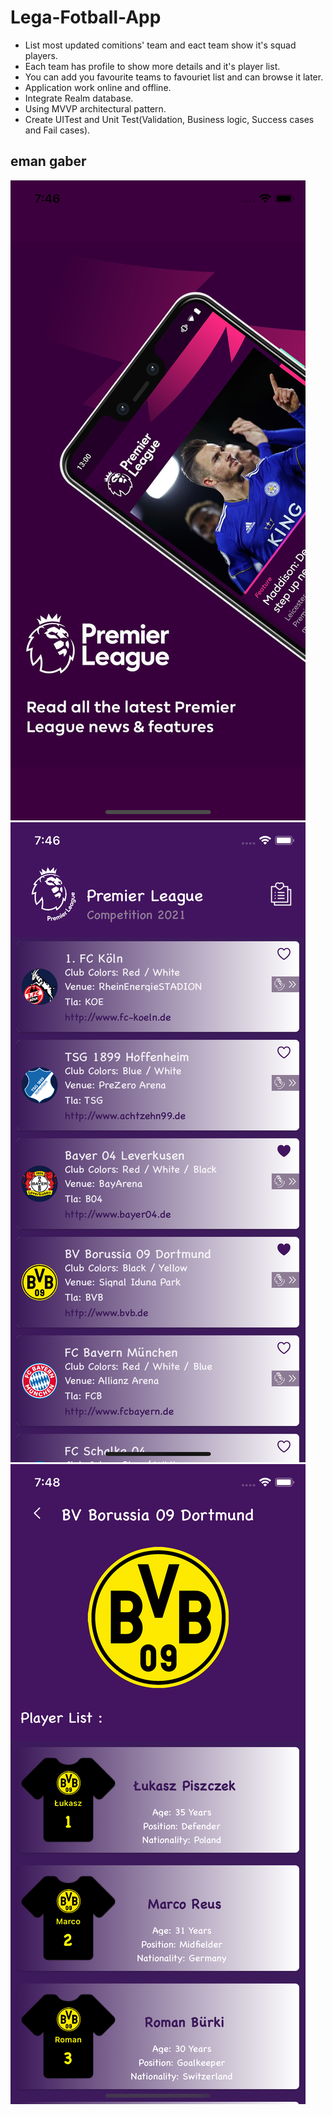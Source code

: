 # Lega-Fotball-App

* List most updated comitions' team and eact team show it's squad players.
* Each team has profile to show more details and it's player list.
* You can add you favourite teams to favouriet list and can browse it later.
* Application work online and offline.
* Integrate Realm database.
* Using MVVP architectural pattern.
* Create UITest and Unit Test(Validation, Business logic, Success cases and Fail cases).


## eman gaber

![](https://github.com/EmanGaber/Lega-Fotball-App/blob/main/Football%20League/images/Simulator%20Screen%20Shot%20-%20iPhone%2011%20Pro%20-%202020-12-03%20at%2007.46.42.png)
![](https://github.com/EmanGaber/Lega-Fotball-App/blob/main/Football%20League/images/Simulator%20Screen%20Shot%20-%20iPhone%2011%20Pro%20-%202020-12-03%20at%2007.46.44.png)
![](https://github.com/EmanGaber/Lega-Fotball-App/blob/main/Football%20League/images/Simulator%20Screen%20Shot%20-%20iPhone%2011%20Pro%20-%202020-12-03%20at%2007.48.28.png)

